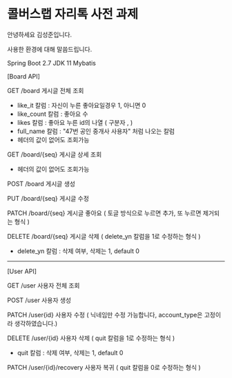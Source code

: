 # 콜버스랩 자리톡 사전 과제

안녕하세요 김성준입니다.

사용한 환경에 대해 말씀드립니다.


Spring Boot 2.7
JDK 11
Mybatis

[Board API]

GET /board                  게시글 전체 조회
  - like_it 칼럼    : 자신이 누른 좋아요일경우 1, 아니면 0
  - like_count 칼럼 : 좋아요 수
  - likes 칼럼      : 좋아요 누른 id의 나열 ( 구분자 , )
  - full_name 칼럼  : "47번 공인 중개사 사용자" 처럼 나오는 칼럼
  - 헤더의 값이 없어도 조회가능
  
GET /board/{seq}            게시글 상세 조회
  - 헤더의 값이 없어도 조회가능
   
POST /board                 게시글 생성

PUT /board/{seq}            게시글 수정

PATCH /board/{seq}          게시글 좋아요 ( 토글 방식으로 누르면 추가, 또 누르면 제거되는 형식 )

DELETE /board/{seq}         게시글 삭제 ( delete_yn 칼럼을 1로 수정하는 형식 )
 - delete_yn 칼럼 : 삭제 여부, 삭제는 1, default 0

------------------------------------------------------------------------------------------------------

[User API]

GET /user                   사용자 전체 조회

POST /user                  사용자 생성

PATCH /user{id}             사용자 수정 ( 닉네임만 수정 가능합니다, account_type은 고정이라 생각하였습니다.)

DELETE /user/{id}           사용자 삭제 ( quit 칼럼을 1로 수정하는 형식 )
- quit 칼럼 : 삭제 여부, 삭제는 1, default 0

PATCH /user/{id}/recovery   사용자 복귀 ( quit 칼럼을 0로 수정하는 형식 )




